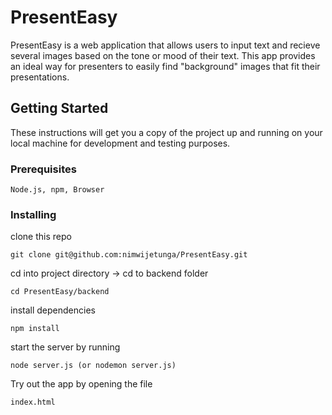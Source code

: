 # PresentEasy

PresentEasy is a web application that allows users to input text and recieve several images based on the tone or mood of their text. This app provides an ideal way for presenters to easily find "background" images that fit their presentations.

## Getting Started

These instructions will get you a copy of the project up and running on your local machine for development and testing purposes.

### Prerequisites

```
Node.js, npm, Browser 
```

### Installing

clone this repo

```
git clone git@github.com:nimwijetunga/PresentEasy.git
```

cd into project directory -> cd to backend folder 

```
cd PresentEasy/backend
```

install dependencies
```
npm install
```

start the server by running

```
node server.js (or nodemon server.js)
```

Try out the app by opening the file

```
index.html
```
